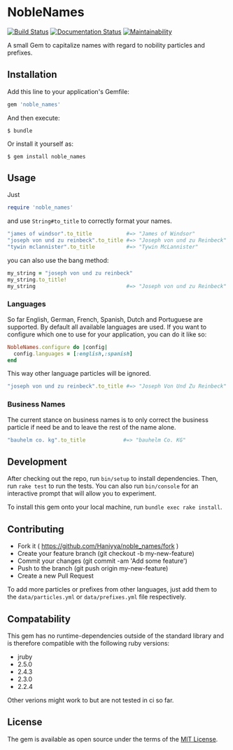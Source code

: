 # NobleNames
[![Build Status](https://travis-ci.org/Haniyya/noble_names.svg?branch=master)](https://travis-ci.org/Haniyya/noble_names)
[![Documentation
Status](https://readthedocs.org/projects/noble-names/badge/?version=latest)](http://noble-names.readthedocs.io/en/latest/?badge=latest)
[![Maintainability](https://api.codeclimate.com/v1/badges/614fe2d4f930a092e6f5/maintainability)](https://codeclimate.com/github/Haniyya/noble_names/maintainability)

A small Gem to capitalize names with regard to nobility particles and prefixes.

## Installation

Add this line to your application's Gemfile:

```ruby
gem 'noble_names'
```

And then execute:

    $ bundle

Or install it yourself as:

    $ gem install noble_names

## Usage

Just
```ruby
require 'noble_names'
```
and use `String#to_title` to correctly format your names.
```ruby
"james of windsor".to_title           #=> "James of Windsor"
"joseph von und zu reinbeck".to_title #=> "Joseph von und zu Reinbeck"
"tywin mclannister".to_title          #=> "Tywin McLannister"
```
you can also use the bang method:
```ruby
my_string = "joseph von und zu reinbeck"
my_string.to_title!
my_string                             #=> "Joseph von und zu Reinbeck"
```

### Languages
So far English, German, French, Spanish, Dutch and Portuguese are supported.
By default all available languages are used. If you want to configure which one
to use for your application, you can do it like so:
```ruby
NobleNames.configure do |config|
  config.languages = [:english,:spanish]
end
```
This way other language particles will be ignored.
```ruby
"joseph von und zu reinbeck".to_title #=> "Joseph Von Und Zu Reinbeck"
```

### Business Names
The current stance on business names is to only correct the business particle
if need be and to leave the rest of the name alone.
```ruby
"bauhelm co. kg".to_title            #=> "bauhelm Co. KG"
```

## Development

After checking out the repo, run `bin/setup` to install dependencies. Then, run `rake test` to run the tests. You can also run `bin/console` for an interactive prompt that will allow you to experiment.

To install this gem onto your local machine, run `bundle exec rake install`. 

## Contributing
- Fork it ( https://github.com/Haniyya/noble_names/fork )
- Create your feature branch (git checkout -b my-new-feature)
- Commit your changes (git commit -am 'Add some feature')
- Push to the branch (git push origin my-new-feature)
- Create a new Pull Request

To add more particles or prefixes from other languages, just add them to the
`data/particles.yml` or `data/prefixes.yml` file respectively.

## Compatability
This gem has no runtime-dependencies outside of the standard library and is
therefore compatible with the following ruby versions:

- jruby
- 2.5.0
- 2.4.3
- 2.3.0
- 2.2.4

Other verions might work to but are not tested in ci so far.

## License

The gem is available as open source under the terms of the [MIT License](http://opensource.org/licenses/MIT).

